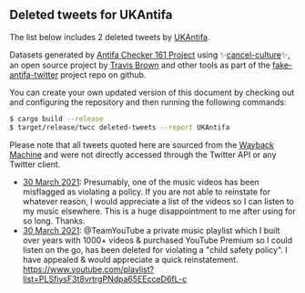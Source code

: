 ## Deleted tweets for UKAntifa

The list below includes 2 deleted tweets by
[UKAntifa](https://twitter.com/UKAntifa).



Datasets generated by [Antifa Checker 161 Project](https://twitter.com/antifacheck161) using ✨[cancel-culture](https://github.com/travisbrown/cancel-culture)✨, an open source project by 
[Travis Brown](https://twitter.com/travisbrown) and other tools as part of the 
[fake-antifa-twitter](https://github.com/antifacheck161/fake-antifa-twitter) project repo on github.

You can create your own updated version of this document by checking out and configuring the
repository and then running the following commands:

```bash
$ cargo build --release
$ target/release/twcc deleted-tweets --report UKAntifa
```

Please note that all tweets quoted here are sourced from the
[Wayback Machine](https://web.archive.org) and were not directly accessed through the Twitter API or
any Twitter client.

* [30 March 2021](https://web.archive.org/web/20210330133812/https://twitter.com/UKAntifa/status/1376890824819105792): Presumably, one of the music videos has been misflagged as violating a policy. If you are not able to reinstate for whatever reason, I would appreciate a list of the videos so I can listen to my music elsewhere. This is a huge disappointment to me after using for so long. Thanks. <!--1376891254852759553-->
* [30 March 2021](https://web.archive.org/web/20210330133812/https://twitter.com/UKAntifa/status/1376890824819105792): @TeamYouTube  a private music playlist which I built over years with 1000+ videos & purchased YouTube Premium so I could listen on the go, has been deleted for violating a "child safety policy". I have appealed & would appreciate a quick reinstatement.  https://www.youtube.com/playlist?list=PLSfiysF3t8vrtrgPNdpa65EEcceD6fL-c <!--1376890824819105792-->
